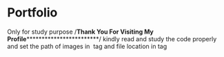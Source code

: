 # Portfolio
Only for study purpose
/********************Thank You For Visiting My Profile********************************************/
kindly read and study the code properly
and set the path of images in <img> tag and file location in <link> tag
